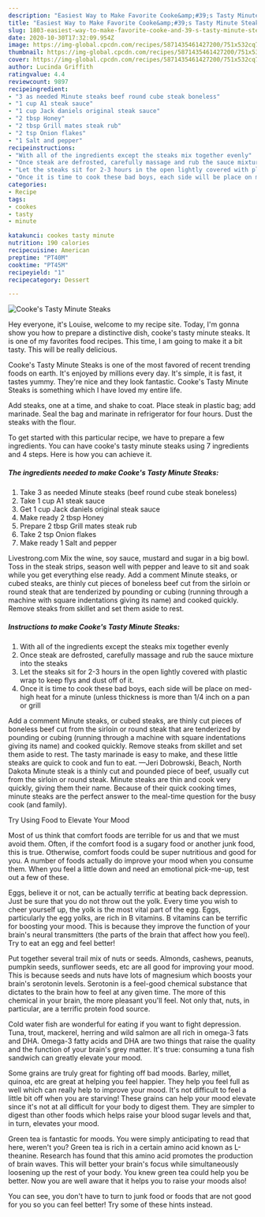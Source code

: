 ```yaml
---
description: "Easiest Way to Make Favorite Cooke&amp;#39;s Tasty Minute Steaks"
title: "Easiest Way to Make Favorite Cooke&amp;#39;s Tasty Minute Steaks"
slug: 1803-easiest-way-to-make-favorite-cooke-and-39-s-tasty-minute-steaks
date: 2020-10-30T17:32:09.954Z
image: https://img-global.cpcdn.com/recipes/5871435461427200/751x532cq70/cookes-tasty-minute-steaks-recipe-main-photo.jpg
thumbnail: https://img-global.cpcdn.com/recipes/5871435461427200/751x532cq70/cookes-tasty-minute-steaks-recipe-main-photo.jpg
cover: https://img-global.cpcdn.com/recipes/5871435461427200/751x532cq70/cookes-tasty-minute-steaks-recipe-main-photo.jpg
author: Lucinda Griffith
ratingvalue: 4.4
reviewcount: 9897
recipeingredient:
- "3 as needed Minute steaks beef round cube steak boneless"
- "1 cup A1 steak sauce"
- "1 cup Jack daniels original steak sauce"
- "2 tbsp Honey"
- "2 tbsp Grill mates steak rub"
- "2 tsp Onion flakes"
- "1 Salt and pepper"
recipeinstructions:
- "With all of the ingredients except the steaks mix together evenly"
- "Once steak are defrosted, carefully massage and rub the sauce mixture into the steaks"
- "Let the steaks sit for 2-3 hours in the open lightly covered with plastic wrap to keep flys and dust off of it."
- "Once it is time to cook these bad boys, each side will be place on med-high heat for a minute (unless thickness is more than 1/4 inch on a pan or grill"
categories:
- Recipe
tags:
- cookes
- tasty
- minute

katakunci: cookes tasty minute 
nutrition: 190 calories
recipecuisine: American
preptime: "PT40M"
cooktime: "PT45M"
recipeyield: "1"
recipecategory: Dessert

---
```



![Cooke&#39;s Tasty Minute Steaks](https://img-global.cpcdn.com/recipes/5871435461427200/751x532cq70/cookes-tasty-minute-steaks-recipe-main-photo.jpg)

Hey everyone, it's Louise, welcome to my recipe site. Today, I'm gonna show you how to prepare a distinctive dish, cooke&#39;s tasty minute steaks. It is one of my favorites food recipes. This time, I am going to make it a bit tasty. This will be really delicious.

Cooke&#39;s Tasty Minute Steaks is one of the most favored of recent trending foods on earth. It's enjoyed by millions every day. It's simple, it is fast, it tastes yummy. They're nice and they look fantastic. Cooke&#39;s Tasty Minute Steaks is something which I have loved my entire life.

Add steaks, one at a time, and shake to coat. Place steak in plastic bag; add marinade. Seal the bag and marinate in refrigerator for four hours. Dust the steaks with the flour.


To get started with this particular recipe, we have to prepare a few ingredients. You can have cooke&#39;s tasty minute steaks using 7 ingredients and 4 steps. Here is how you can achieve it.

<!--inarticleads1-->

##### The ingredients needed to make Cooke&#39;s Tasty Minute Steaks:

1. Take 3 as needed Minute steaks (beef round cube steak boneless)
1. Take 1 cup A1 steak sauce
1. Get 1 cup Jack daniels original steak sauce
1. Make ready 2 tbsp Honey
1. Prepare 2 tbsp Grill mates steak rub
1. Take 2 tsp Onion flakes
1. Make ready 1 Salt and pepper


Livestrong.com Mix the wine, soy sauce, mustard and sugar in a big bowl. Toss in the steak strips, season well with pepper and leave to sit and soak while you get everything else ready. Add a comment Minute steaks, or cubed steaks, are thinly cut pieces of boneless beef cut from the sirloin or round steak that are tenderized by pounding or cubing (running through a machine with square indentations giving its name) and cooked quickly. Remove steaks from skillet and set them aside to rest. 

<!--inarticleads2-->

##### Instructions to make Cooke&#39;s Tasty Minute Steaks:

1. With all of the ingredients except the steaks mix together evenly
1. Once steak are defrosted, carefully massage and rub the sauce mixture into the steaks
1. Let the steaks sit for 2-3 hours in the open lightly covered with plastic wrap to keep flys and dust off of it.
1. Once it is time to cook these bad boys, each side will be place on med-high heat for a minute (unless thickness is more than 1/4 inch on a pan or grill


Add a comment Minute steaks, or cubed steaks, are thinly cut pieces of boneless beef cut from the sirloin or round steak that are tenderized by pounding or cubing (running through a machine with square indentations giving its name) and cooked quickly. Remove steaks from skillet and set them aside to rest. The tasty marinade is easy to make, and these little steaks are quick to cook and fun to eat. —Jeri Dobrowski, Beach, North Dakota Minute steak is a thinly cut and pounded piece of beef, usually cut from the sirloin or round steak. Minute steaks are thin and cook very quickly, giving them their name. Because of their quick cooking times, minute steaks are the perfect answer to the meal-time question for the busy cook (and family). 

Try Using Food to Elevate Your Mood


Most of us think that comfort foods are terrible for us and that we must avoid them. Often, if the comfort food is a sugary food or another junk food, this is true. Otherwise, comfort foods could be super nutritious and good for you. A number of foods actually do improve your mood when you consume them. When you feel a little down and need an emotional pick-me-up, test out a few of these.

Eggs, believe it or not, can be actually terrific at beating back depression. Just be sure that you do not throw out the yolk. Every time you wish to cheer yourself up, the yolk is the most vital part of the egg. Eggs, particularly the egg yolks, are rich in B vitamins. B vitamins can be terrific for boosting your mood. This is because they improve the function of your brain's neural transmitters (the parts of the brain that affect how you feel). Try to eat an egg and feel better!

Put together several trail mix of nuts or seeds. Almonds, cashews, peanuts, pumpkin seeds, sunflower seeds, etc are all good for improving your mood. This is because seeds and nuts have lots of magnesium which boosts your brain's serotonin levels. Serotonin is a feel-good chemical substance that dictates to the brain how to feel at any given time. The more of this chemical in your brain, the more pleasant you'll feel. Not only that, nuts, in particular, are a terrific protein food source.

Cold water fish are wonderful for eating if you want to fight depression. Tuna, trout, mackerel, herring and wild salmon are all rich in omega-3 fats and DHA. Omega-3 fatty acids and DHA are two things that raise the quality and the function of your brain's grey matter. It's true: consuming a tuna fish sandwich can greatly elevate your mood. 

Some grains are truly great for fighting off bad moods. Barley, millet, quinoa, etc are great at helping you feel happier. They help you feel full as well which can really help to improve your mood. It's not difficult to feel a little bit off when you are starving! These grains can help your mood elevate since it's not at all difficult for your body to digest them. They are simpler to digest than other foods which helps raise your blood sugar levels and that, in turn, elevates your mood.

Green tea is fantastic for moods. You were simply anticipating to read that here, weren't you? Green tea is rich in a certain amino acid known as L-theanine. Research has found that this amino acid promotes the production of brain waves. This will better your brain's focus while simultaneously loosening up the rest of your body. You knew green tea could help you be better. Now you are well aware that it helps you to raise your moods also!

You can see, you don't have to turn to junk food or foods that are not good for you so you can feel better! Try  some  of  these  hints  instead.

